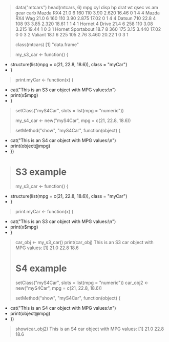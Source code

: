 > data("mtcars")
> head(mtcars, 6)
                   mpg cyl disp  hp drat    wt  qsec vs am gear carb
Mazda RX4         21.0   6  160 110 3.90 2.620 16.46  0  1    4    4
Mazda RX4 Wag     21.0   6  160 110 3.90 2.875 17.02  0  1    4    4
Datsun 710        22.8   4  108  93 3.85 2.320 18.61  1  1    4    1
Hornet 4 Drive    21.4   6  258 110 3.08 3.215 19.44  1  0    3    1
Hornet Sportabout 18.7   8  360 175 3.15 3.440 17.02  0  0    3    2
Valiant           18.1   6  225 105 2.76 3.460 20.22  1  0    3    1
> 
> class(mtcars)
[1] "data.frame"
> 
> my_s3_car <- function() {
+   structure(list(mpg = c(21, 22.8, 18.6)), class = "myCar")
+ }
> 
> print.myCar <- function(x) {
+   cat("This is an S3 car object with MPG values:\n")
+   print(x$mpg)
+ }
> 
> setClass("myS4Car", slots = list(mpg = "numeric"))
> 
> my_s4_car <- new("myS4Car", mpg = c(21, 22.8, 18.6))
> 
> setMethod("show", "myS4Car", function(object) {
+   cat("This is an S4 car object with MPG values:\n")
+   print(object@mpg)
+ })
> 
> # S3 example
> my_s3_car <- function() {
+   structure(list(mpg = c(21, 22.8, 18.6)), class = "myCar")
+ }
> 
> print.myCar <- function(x) {
+   cat("This is an S3 car object with MPG values:\n")
+   print(x$mpg)
+ }
> 
> car_obj <- my_s3_car()
> print(car_obj)
This is an S3 car object with MPG values:
[1] 21.0 22.8 18.6
> 
> # S4 example
> setClass("myS4Car", slots = list(mpg = "numeric"))
> car_obj2 <- new("myS4Car", mpg = c(21, 22.8, 18.6))
> 
> setMethod("show", "myS4Car", function(object) {
+   cat("This is an S4 car object with MPG values:\n")
+   print(object@mpg)
+ })
> 
> show(car_obj2)
This is an S4 car object with MPG values:
[1] 21.0 22.8 18.6
